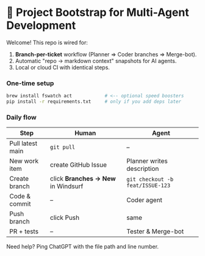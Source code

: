 # 🚀 Project Bootstrap for Multi-Agent Development

Welcome!  This repo is wired for:
1. **Branch-per-ticket** workflow (Planner ⇒ Coder branches ⇒ Merge-bot).
2. Automatic "repo → markdown context" snapshots for AI agents.
3. Local or cloud CI with identical steps.

### One-time setup
```bash
brew install fswatch act            # <-- optional speed boosters
pip install -r requirements.txt     # only if you add deps later
```

### Daily flow

| Step             | Human                                | Agent                            |
| ---------------- | ------------------------------------ | -------------------------------- |
| Pull latest main | `git pull`                           | –                                |
| New work item    | create GitHub Issue                  | Planner writes description       |
| Create branch    | click **Branches → New** in Windsurf | `git checkout -b feat/ISSUE-123` |
| Code & commit    | –                                    | Coder agent                      |
| Push branch      | click Push                           | same                             |
| PR + tests       | –                                    | Tester & Merge-bot               |

Need help?  Ping ChatGPT with the file path and line number.
